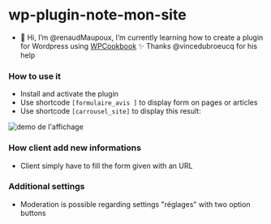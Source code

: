 # wp-plugin-note-mon-site

- 👋 Hi, I’m @renaudMaupoux, I’m currently learning how to create a plugin for Wordpress using [WPCookbook](https://vincentdubroeucq.com/wpcookbook/) :sparkles:
Thanks @vincedubroeucq for his help

### How to use it

* Install and activate the plugin 
* Use shortcode `[formulaire_avis ]` to display form on pages or articles
* Use shortcode `[carrousel_site]` to display this result:

![demo de l'affichage](http://ateliermaupoux.com.mare2067.odns.fr/github-img/avis.png)


### How client add new informations

* Client simply have to fill the form given with an URL 

### Additional settings

* Moderation is possible regarding settings "réglages" with two option buttons
